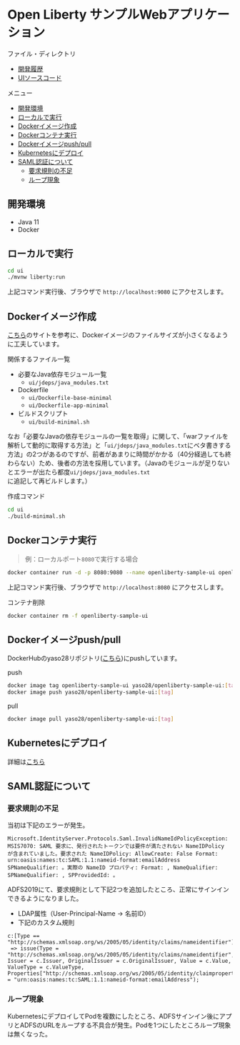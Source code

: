 <!-- omit in toc -->
# Open Liberty サンプルWebアプリケーション

ファイル・ディレクトリ

- [開発履歴](./history.md)
- [UIソースコード](./ui/)

メニュー

- [開発環境](#開発環境)
- [ローカルで実行](#ローカルで実行)
- [Dockerイメージ作成](#dockerイメージ作成)
- [Dockerコンテナ実行](#dockerコンテナ実行)
- [Dockerイメージpush/pull](#dockerイメージpushpull)
- [Kubernetesにデプロイ](#kubernetesにデプロイ)
- [SAML認証について](#saml認証について)
  - [要求規則の不足](#要求規則の不足)
  - [ループ現象](#ループ現象)

## 開発環境

- Java 11
- Docker

## ローカルで実行

```bash
cd ui
./mvnw liberty:run
```

上記コマンド実行後、ブラウザで `http://localhost:9080` にアクセスします。

## Dockerイメージ作成

[こちら](https://community.ibm.com/community/user/wasdevops/blogs/joseph-mcclure/2021/11/08/creating-a-minimized-liberty-container-image)のサイトを参考に、Dockerイメージのファイルサイズが小さくなるように工夫しています。

関係するファイル一覧

- 必要なJava依存モジュール一覧
  - `ui/jdeps/java_modules.txt`
- Dockerfile
  - `ui/Dockerfile-base-minimal`
  - `ui/Dockerfile-app-minimal`
- ビルドスクリプト
  - `ui/build-minimal.sh`

なお「必要なJavaの依存モジュールの一覧を取得」に関して、「warファイルを解析して動的に取得する方法」と「`ui/jdeps/java_modules.txt`にベタ書きする方法」の2つがあるのですが、前者があまりに時間がかかる（40分経過しても終わらない）ため、後者の方法を採用しています。（Javaのモジュールが足りないとエラーが出たら都度`ui/jdeps/java_modules.txt`に追記して再ビルドします。）

作成コマンド

```bash
cd ui
./build-minimal.sh
```

## Dockerコンテナ実行

> 例：ローカルポート`8080`で実行する場合

```bash
docker container run -d -p 8080:9080 --name openliberty-sample-ui openliberty-sample-ui
```

上記コマンド実行後、ブラウザで `http://localhost:8080` にアクセスします。

コンテナ削除

```bash
docker container rm -f openliberty-sample-ui
```

## Dockerイメージpush/pull

DockerHubのyaso28リポジトリ([こちら](https://hub.docker.com/r/yaso28/openliberty-sample-ui))にpushしています。

push

```bash
docker image tag openliberty-sample-ui yaso28/openliberty-sample-ui:[tag]
docker image push yaso28/openliberty-sample-ui:[tag]
```

pull

```bash
docker image pull yaso28/openliberty-sample-ui:[tag]
```

## Kubernetesにデプロイ

詳細は[こちら](./kubernetes/)

## SAML認証について

### 要求規則の不足

当初は下記のエラーが発生。

```
Microsoft.IdentityServer.Protocols.Saml.InvalidNameIdPolicyException: MSIS7070: SAML 要求に、発行されたトークンでは要件が満たされない NameIDPolicy が含まれていました。要求された NameIDPolicy: AllowCreate: False Format: urn:oasis:names:tc:SAML:1.1:nameid-format:emailAddress SPNameQualifier: 。実際の NameID プロパティ: Format: , NameQualifier:  SPNameQualifier: , SPProvidedId: 。
```

ADFS2019にて、要求規則として下記2つを追加したところ、正常にサインインできるようになりました。

- LDAP属性（User-Principal-Name -> 名前ID）
- 下記のカスタム規則

```
c:[Type == "http://schemas.xmlsoap.org/ws/2005/05/identity/claims/nameidentifier"]
 => issue(Type = "http://schemas.xmlsoap.org/ws/2005/05/identity/claims/nameidentifier", Issuer = c.Issuer, OriginalIssuer = c.OriginalIssuer, Value = c.Value, ValueType = c.ValueType, Properties["http://schemas.xmlsoap.org/ws/2005/05/identity/claimproperties/format"] = "urn:oasis:names:tc:SAML:1.1:nameid-format:emailAddress");
```

### ループ現象

KubernetesにデプロイしてPodを複数にしたところ、ADFSサインイン後にアプリとADFSのURLをループする不具合が発生。Podを1つにしたところループ現象は無くなった。
